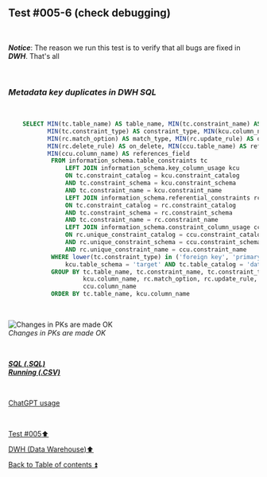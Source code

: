## Test #005-6 (check debugging)  

<p><br></p>

**_Notice_**: The reason we run this test is to verify that all bugs are fixed in **_DWH_**. That's all  

<p><br></p>

### **_Metadata key duplicates in DWH SQL_**  

<p><br></p> 

````SQL
	SELECT MIN(tc.table_name) AS table_name, MIN(tc.constraint_name) AS constraint_name, 
		   MIN(tc.constraint_type) AS constraint_type, MIN(kcu.column_name) AS column_name, 
		   MIN(rc.match_option) AS match_type, MIN(rc.update_rule) AS on_update, 
		   MIN(rc.delete_rule) AS on_delete, MIN(ccu.table_name) AS references_table,
		   MIN(ccu.column_name) AS references_field
		   	FROM information_schema.table_constraints tc
				LEFT JOIN information_schema.key_column_usage kcu
				ON tc.constraint_catalog = kcu.constraint_catalog
				AND tc.constraint_schema = kcu.constraint_schema
				AND tc.constraint_name = kcu.constraint_name
				LEFT JOIN information_schema.referential_constraints rc
				ON tc.constraint_catalog = rc.constraint_catalog
				AND tc.constraint_schema = rc.constraint_schema
				AND tc.constraint_name = rc.constraint_name
				LEFT JOIN information_schema.constraint_column_usage ccu
				ON rc.unique_constraint_catalog = ccu.constraint_catalog
				AND rc.unique_constraint_schema = ccu.constraint_schema
				AND rc.unique_constraint_name = ccu.constraint_name
			WHERE lower(tc.constraint_type) in ('foreign key', 'primary key') AND
				kcu.table_schema = 'target' AND tc.table_catalog = 'datawarehouse' AND tc.table_name<> 'Metadata'
			GROUP BY tc.table_name, tc.constraint_name, tc.constraint_type, 
					 kcu.column_name, rc.match_option, rc.update_rule, rc.delete_rule , ccu.table_name ,
		             ccu.column_name
			ORDER BY tc.table_name, kcu.column_name
````

<p><br></p> 

![Changes in PKs are made OK](https://i.imgur.com/XNcOmIc.png)  
_Changes in PKs are made OK_   

<p><br></p> 

**_[SQL (.SQL)](../../PROWPI002/dwh/dwh.sql)_**  
**_[Running (.CSV)](../../PROWPI002/dwh/DWH.csv)_**  

<p><br></p> 

[ChatGPT usage](../../CHATGPT_USAGE.md)  

<p><br></p>

[Test #005:arrow_up:](t005.md)  

[DWH (Data Warehouse):arrow_up:](../dwh.md)  

[Back to Table of contents :arrow_double_up:](../../README.md)   
